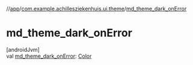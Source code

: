 //[app](../../index.md)/[com.example.achillesziekenhuis.ui.theme](index.md)/[md_theme_dark_onError](md_theme_dark_on-error.md)

# md_theme_dark_onError

[androidJvm]\
val [md_theme_dark_onError](md_theme_dark_on-error.md): [Color](https://developer.android.com/reference/kotlin/androidx/compose/ui/graphics/Color.html)
